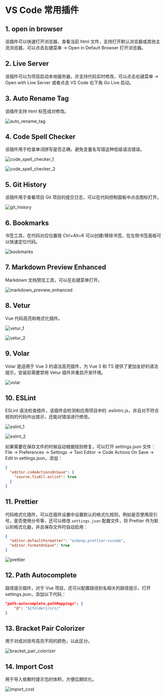 # VS Code 常用插件

## 1. open in browser

该插件可以快速打开浏览器，查看当前 html 文件，支持打开默认浏览器或其他主流浏览器，可以点击右键菜单 -> Open in Default Browser 打开浏览器。

## 2. Live Server

该插件可以为项目启动本地服务器，并支持代码实时修改，可以点击右键菜单 -> Open with Live Server 或者点击 VS Code 右下角 Go Live 启动。

## 3. Auto Rename Tag

该插件支持 html 标签成对修改。

![auto_rename_tag](./docs/images/auto_rename_tag.png)

## 4. Code Spell Checker

该插件用于检查单词拼写是否正确，避免变量名写错这种低级语法错误。

![code_spell_checker_1](./docs/images/code_spell_checker_1.png)

![code_spell_checker_2](./docs/images/code_spell_checker_2.png)

## 5. Git History

该插件用于查看项目 Git 项目的提交日志，可以在代码控制面板中点击图标打开。

![git_history](./docs/images/git_history.png)

## 6. Bookmarks

书签工具，在代码对应位置按 Ctrl+Alt+K 可以创建/移除书签，在左侧书签面板可以快速定位代码。

![bookmarks](./docs/images/bookmarks.png)

## 7. Markdown Preview Enhanced

Markdown 文档预览工具，可以在右键菜单打开。

![markdown_preview_enhanced](./docs/images/markdown_preview_enhanced.png)

## 8. Vetur

Vue 代码高亮和格式化插件。

![vetur_1](./docs/images/vetur_1.png)

![vetur_2](./docs/images/vetur_2.png)

## 9. Volar

Volar 是适用于 Vue 3 的语法高亮插件，为 Vue 3 和 TS 提供了更加友好的语法提示，安装前需要禁用 Vetur 插件并重启开发环境。

![volar](./docs/images/volar.png)

## 10. ESLint

ESLint 语法检查插件，该插件会检测和应用项目中的 .eslintrc.js，并且对不符合规则的代码作出提示，还能对错误进行修改。

![eslint_1](./docs/images/eslint_1.png)

![eslint_2](./docs/images/eslint_2.png)

如果需要在保存文件的时候自动根据规则修复，可以打开 settings.json 文件：File -> Preferences -> Settings -> Text Editor -> Code Actions On Save -> Edit in settings.json，添加：

```json
{
  "editor.codeActionsOnSave": {
    "source.fixAll.eslint": true
  }
}
```

## 11. Prettier

代码格式化插件，可以在插件设置中设置默认的格式化规则，例如是否使用双引号，是否使用分号等，还可以修改 `settings.json` 配置文件，将 Prettier 作为默认的格式化器，并且保存文件时自动启用：

```json
{
  "editor.defaultFormatter": "esbenp.prettier-vscode",
  "editor.formatOnSave": true
}
```

![prettier](./docs/images/prettier.png)

## 12. Path Autocomplete

路径提示插件，对于 Vue 项目，还可以配置路径别名相关的路径提示，打开 settings.json，添加以下代码：

```json
"path-autocomplete.pathMappings": {
    "@": "${folder}/src/"
}
```

## 13. Bracket Pair Colorizer

用于对成对括号高亮不同的颜色，以此区分。

![bracket_pair_colorizer](./docs/images/bracket_pair_colorizer.png)

## 14. Import Cost

用于导入依赖时提示包的体积，方便后期优化。

![import_cost](./docs/images/import_cost.png)
